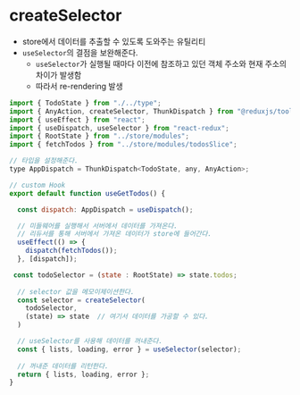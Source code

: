 # createSelector
- store에서 데이터를 추출할 수 있도록 도와주는 유틸리티
- ```useSelector```의 결점을 보완해준다.
     - ```useSelector```가 실행될 때마다 이전에 참조하고 있던 객체 주소와 현재 주소의 차이가 발생함
     - 따라서 re-rendering 발생
 
```javascript
import { TodoState } from "./../type";
import { AnyAction, createSelector, ThunkDispatch } from "@reduxjs/toolkit";
import { useEffect } from "react";
import { useDispatch, useSelector } from "react-redux";
import { RootState } from "../store/modules";
import { fetchTodos } from "../store/modules/todosSlice";

// 타입을 설정해준다. 
type AppDispatch = ThunkDispatch<TodoState, any, AnyAction>;

// custom Hook
export default function useGetTodos() {

  const dispatch: AppDispatch = useDispatch();

  // 미들웨어를 실행해서 서버에서 데이터를 가져온다.
  // 리듀서를 통해 서버에서 가져온 데이터가 store에 들어간다.
  useEffect(() => {
    dispatch(fetchTodos());
  }, [dispatch]);

 const todoSelector = (state : RootState) => state.todos;
  
  // selector 값을 메모이제이션한다.
  const selector = createSelector(
    todoSelector,
    (state) => state  // 여기서 데이터를 가공할 수 있다.
  )

  // useSelector를 사용해 데이터를 꺼내준다.
  const { lists, loading, error } = useSelector(selector);
  
  // 꺼내준 데이터를 리턴한다.
  return { lists, loading, error };
}
```
